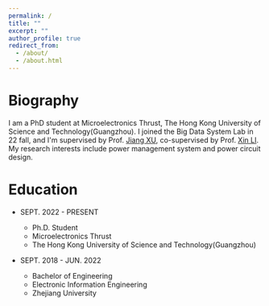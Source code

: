 ```yaml
---
permalink: /
title: ""
excerpt: ""
author_profile: true
redirect_from: 
  - /about/
  - /about.html
---
```


Biography
======
I am a PhD student at Microelectronics Thrust, The Hong Kong University of Science and Technology(Guangzhou). I joined the Big Data System Lab in 22 fall, and I'm supervised by Prof. [Jiang XU](https://eexu.home.ece.ust.hk), co-supervised by Prof. [Xin LI](https://faculty.dukekunshan.edu.cn/faculty_profiles/li-xin). My research interests include power management system and power circuit design.

Education
======
* SEPT. 2022 - PRESENT 
  * Ph.D. Student  
  * Microelectronics Thrust
  * The Hong Kong University of Science and Technology(Guangzhou) 

* SEPT. 2018 - JUN. 2022
  * Bachelor of Engineering  
  * Electronic Information Engineering
  * Zhejiang University 

 
